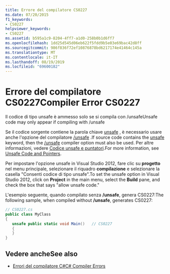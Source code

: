 ```yaml
---
title: Errore del compilatore CS0227
ms.date: 07/20/2015
f1_keywords:
- CS0227
helpviewer_keywords:
- CS0227
ms.assetid: b595a1c9-8204-4ff7-a1d0-258b0b1d6ff7
ms.openlocfilehash: 1dd25d545d06eb622f5fdd9b5e03e69bac42d8ff
ms.sourcegitcommit: 986f836f72ef10876878bd6217174e41464c145a
ms.translationtype: MT
ms.contentlocale: it-IT
ms.lasthandoff: 08/19/2019
ms.locfileid: "69600182"
---
```

# <a name="compiler-error-cs0227"></a><span data-ttu-id="1b6d7-102">Errore del compilatore CS0227</span><span class="sxs-lookup"><span data-stu-id="1b6d7-102">Compiler Error CS0227</span></span>

<span data-ttu-id="1b6d7-103">Il codice di tipo unsafe è ammesso solo se si compila con /unsafe</span><span class="sxs-lookup"><span data-stu-id="1b6d7-103">Unsafe code may only appear if compiling with /unsafe</span></span>

<span data-ttu-id="1b6d7-104">Se il codice sorgente contiene la parola chiave [unsafe](../language-reference/keywords/unsafe.md) , è necessario usare anche l'opzione del compilatore [/unsafe](../language-reference/compiler-options/unsafe-compiler-option.md) .</span><span class="sxs-lookup"><span data-stu-id="1b6d7-104">If source code contains the [unsafe](../language-reference/keywords/unsafe.md) keyword, then the [/unsafe](../language-reference/compiler-options/unsafe-compiler-option.md) compiler option must also be used.</span></span> <span data-ttu-id="1b6d7-105">Per altre informazioni, vedere [Codice unsafe e puntatori](../programming-guide/unsafe-code-pointers/index.md).</span><span class="sxs-lookup"><span data-stu-id="1b6d7-105">For more information, see [Unsafe Code and Pointers](../programming-guide/unsafe-code-pointers/index.md).</span></span>

<span data-ttu-id="1b6d7-106">Per impostare l'opzione unsafe in Visual Studio 2012, fare clic su **progetto** nel menu principale, selezionare il riquadro **compilazione** e selezionare la casella "Consenti codice di tipo unsafe".</span><span class="sxs-lookup"><span data-stu-id="1b6d7-106">To set the unsafe option in Visual Studio 2012, click on **Project** in the main menu, select the **Build** pane, and check the box that says "allow unsafe code."</span></span>

<span data-ttu-id="1b6d7-107">L'esempio seguente, quando compilato senza **/unsafe**, genera CS0227:</span><span class="sxs-lookup"><span data-stu-id="1b6d7-107">The following sample, when compiled without **/unsafe**, generates CS0227:</span></span>

```csharp
// CS0227.cs
public class MyClass
{
   unsafe public static void Main()   // CS0227
   {
   }
}
```

## <a name="see-also"></a><span data-ttu-id="1b6d7-108">Vedere anche</span><span class="sxs-lookup"><span data-stu-id="1b6d7-108">See also</span></span>

- [<span data-ttu-id="1b6d7-109">Errori del compilatore C#</span><span class="sxs-lookup"><span data-stu-id="1b6d7-109">C# Compiler Errors</span></span>](../language-reference/compiler-messages/index.md)
